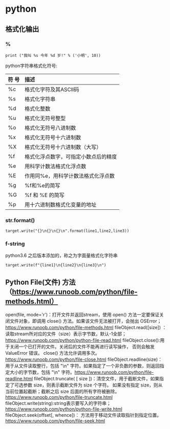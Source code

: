 # python

## 格式化输出

### %

`print ("我叫 %s 今年 %d 岁!" % ('小明', 10))`

python字符串格式化符号:



| 符  号 | 描述                                 |
| :----- | :----------------------------------- |
| %c     | 格式化字符及其ASCII码                |
| %s     | 格式化字符串                         |
| %d     | 格式化整数                           |
| %u     | 格式化无符号整型                     |
| %o     | 格式化无符号八进制数                 |
| %x     | 格式化无符号十六进制数               |
| %X     | 格式化无符号十六进制数（大写）       |
| %f     | 格式化浮点数字，可指定小数点后的精度 |
| %e     | 用科学计数法格式化浮点数             |
| %E     | 作用同%e，用科学计数法格式化浮点数   |
| %g     | %f和%e的简写                         |
| %G     | %f 和 %E 的简写                      |
| %p     | 用十六进制数格式化变量的地址         |

### **str.format()**

`target.write("{}\n{}\n{}\n".format(line1,line2,line3))`

### f-string

python3.6 之后版本添加的，称之为字面量格式化字符串

`target.write(f"{line1}\n{line2}\n{line3}\n")`



## Python File(文件) 方法（https://www.runoob.com/python/file-methods.html）

open(file, mode='r')：打开文件并返回stream，使用 open() 方法一定要保证关闭文件对象，即调用 close() 方法。如果该文件无法被打开，会抛出 OSError；https://www.runoob.com/python/file-methods.html
fileObject.read([size]) ：读取stream所对应的文件（size）表示字节数，默认-1全部；https://www.runoob.com/python/python-file-read.html
fileObject.close():用于关闭一个已打开的文件。关闭后的文件不能再进行读写操作， 否则会触发 ValueError 错误。 close() 方法允许调用多次。https://www.runoob.com/python/file-close.html
fileObject.readline(size)：用于从文件读取整行，包括 "\n" 字符。如果指定了一个非负数的参数，则返回指定大小的字节数，包括 "\n" 字符。https://www.runoob.com/python/file-readline.html
fileObject.truncate( [ size ])：清空文件，用于截断文件，如果指定了可选参数 size，则表示截断文件为 size 个字符。 如果没有指定 size，则从当前位置起截断；截断之后 size 后面的所有字符被删除。https://www.runoob.com/python/file-truncate.html
fileObject.write(string):string表示要写入的字符串；https://www.runoob.com/python/python-file-write.html
fileObject.seek(offset[, whence])： 方法用于移动文件读取指针到指定位置。https://www.runoob.com/python/file-seek.html